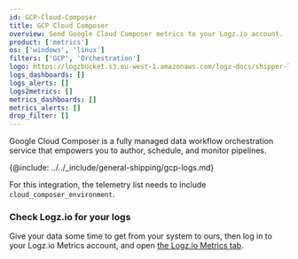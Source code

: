 ```yaml
---
id: GCP-Cloud-Composer
title: GCP Cloud Composer
overview: Send Google Cloud Composer metrics to your Logz.io account.
product: ['metrics']
os: ['windows', 'linux']
filters: ['GCP', 'Orchestration']
logo: https://logzbucket.s3.eu-west-1.amazonaws.com/logz-docs/shipper-logos/gcpcomposer.png
logs_dashboards: []
logs_alerts: []
logs2metrics: []
metrics_dashboards: []
metrics_alerts: []
drop_filter: []
---
```




Google Cloud Composer is a fully managed data workflow orchestration service that empowers you to author, schedule, and monitor pipelines. 


{@include: ../../_include/general-shipping/gcp-logs.md}  

For this integration, the telemetry list needs to include `cloud_composer_environment`.

### Check Logz.io for your logs

Give your data some time to get from your system to ours, then log in to your Logz.io Metrics account, and open [the Logz.io Metrics tab](https://app.logz.io/#/dashboard/metrics/).
